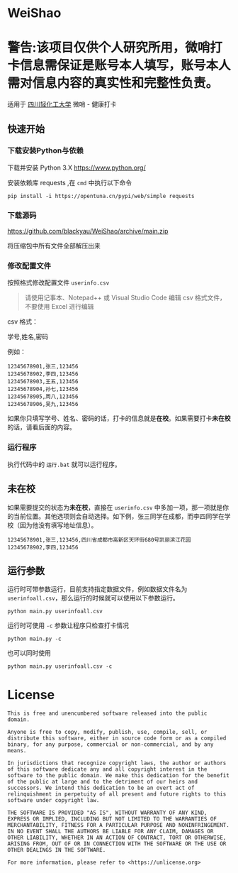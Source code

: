 # WeiShao

# 警告:该项目仅供个人研究所用，微哨打卡信息需保证是账号本人填写，账号本人需对信息内容的真实性和完整性负责。

适用于 [四川轻化工大学](http://www.suse.edu.cn/) 微哨 - 健康打卡

## 快速开始

### 下载安装Python与依赖

下载并安装 Python 3.X https://www.python.org/

安装依赖库 requests ,在 `cmd` 中执行以下命令

```shell
pip install -i https://opentuna.cn/pypi/web/simple requests
```

### 下载源码

https://github.com/blackyau/WeiShao/archive/main.zip

将压缩包中所有文件全部解压出来

### 修改配置文件

按照格式修改配置文件 `userinfo.csv`

> 请使用记事本、Notepad++ 或 Visual Studio Code 编辑 csv 格式文件，不要使用 Excel 进行编辑

csv 格式：

学号,姓名,密码

例如：

```csv
12345678901,张三,123456
12345678902,李四,123456
12345678903,王五,123456
12345678904,孙七,123456
12345678905,周八,123456
12345678906,吴九,123456
```

如果你只填写学号、姓名、密码的话，打卡的信息就是**在校**。如果需要打卡**未在校**的话，请看后面的内容。

### 运行程序

执行代码中的 `运行.bat` 就可以运行程序。

## 未在校

如果需要提交的状态为**未在校**，直接在 `userinfo.csv` 中多加一项，那一项就是你的当前位置。其他选项则会自动选择。如下例，张三同学在成都，而李四同学在学校（因为他没有填写地址信息）。

```csv
12345678901,张三,123456,四川省成都市高新区天环街680号凯丽滨江花园
12345678902,李四,123456
```

## 运行参数

运行时可带参数运行，目前支持指定数据文件，例如数据文件名为 `userinfoall.csv`，那么运行的时候就可以使用以下参数运行。

```
python main.py userinfoall.csv
```

运行时可使用 `-c` 参数让程序只检查打卡情况

```
python main.py -c
```

也可以同时使用

```
python main.py userinfoall.csv -c 
```

# License

```
This is free and unencumbered software released into the public domain.

Anyone is free to copy, modify, publish, use, compile, sell, or
distribute this software, either in source code form or as a compiled
binary, for any purpose, commercial or non-commercial, and by any
means.

In jurisdictions that recognize copyright laws, the author or authors
of this software dedicate any and all copyright interest in the
software to the public domain. We make this dedication for the benefit
of the public at large and to the detriment of our heirs and
successors. We intend this dedication to be an overt act of
relinquishment in perpetuity of all present and future rights to this
software under copyright law.

THE SOFTWARE IS PROVIDED "AS IS", WITHOUT WARRANTY OF ANY KIND,
EXPRESS OR IMPLIED, INCLUDING BUT NOT LIMITED TO THE WARRANTIES OF
MERCHANTABILITY, FITNESS FOR A PARTICULAR PURPOSE AND NONINFRINGEMENT.
IN NO EVENT SHALL THE AUTHORS BE LIABLE FOR ANY CLAIM, DAMAGES OR
OTHER LIABILITY, WHETHER IN AN ACTION OF CONTRACT, TORT OR OTHERWISE,
ARISING FROM, OUT OF OR IN CONNECTION WITH THE SOFTWARE OR THE USE OR
OTHER DEALINGS IN THE SOFTWARE.

For more information, please refer to <https://unlicense.org>
```
